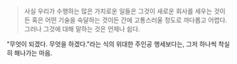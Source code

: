 > 사실 우리가 수행하는 많은 가치로운 일들은 그것이 새로운 회사를 세우는 것이든 혹은 어떤 기술을 숙달하는 것이든 간에 고통스러울 정도로 까다롭고 어렵다. 그러나 그것에 대해 말하는 것은 언제나 쉽다.

"무엇이 되겠다. 무엇을 하겠다."라는 식의 위대한 주인공 행세보다는, 그저 하나씩 착실히 해나가는 마음.